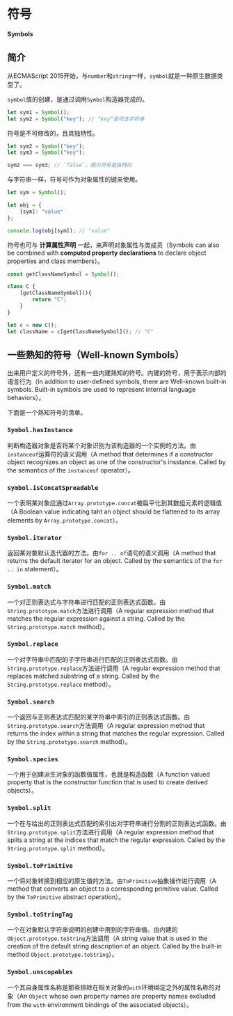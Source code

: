 # 符号

**Symbols**

## 简介

从ECMAScript 2015开始，与`number`和`string`一样，`symbol`就是一种原生数据类型了。

`symbol`值的创建，是通过调用`Symbol`构造器完成的。

```typescript
let sym1 = Symbol();
let sym2 = Symbol("key"); // “key”是可选字符串
```

符号是不可修改的，且具独特性。

```typescript
let sym2 = Symbol("key");
let sym3 = Symbol("key");

sym2 === sym3; // `false`，因为符号是独特的
```

与字符串一样，符号可作为对象属性的键来使用。

```typescript
let sym = Symbol();

let obj = {
    [sym]: "value"
};

console.log(obj[sym]); // "value"
```

符号也可与 **计算属性声明** 一起，来声明对象属性与类成员（Symbols can also be combined with **computed property declarations** to declare object properties and class members）。

```typescript
const getClassNameSymbol = Symbol();

class C {
    [getClassNameSymbol](){
        return "C";
    }
}

let c = new C();
let className = c[getClassNameSymbol](); // "C"
```

## 一些熟知的符号（Well-known Symbols）

出来用户定义的符号外，还有一些内建熟知的符号。内建的符号，用于表示内部的语言行为（In addition to user-defined symbols, there are Well-known built-in symbols. Built-in symbols are used to represent internal language behaviors）。

下面是一个熟知符号的清单。

### `Symbol.hasInstance`

判断构造器对象是否将某个对象识别为该构造器的一个实例的方法。由`instanceof`运算符的语义调用（A method that determines if a constructor object recognizes an object as one of the constructor's insstance. Called by the semantics of the `instanceof` operator）。

### `symbol.isConcatSpreadable`

一个表明某对象应通过`Array.prototype.concat`被扁平化到其数组元素的逻辑值（A Boolean value indicating taht an object should be flattened to its array elements by `Array.prototype.concat`）。

### `Symbol.iterator`

返回某对象默认迭代器的方法。由`for .. of`语句的语义调用（A method that returns the default iterator for an object. Called by the semantics of the `for .. in` statement）。

### `Symbol.match`

一个对正则表达式与字符串进行匹配的正则表达式函数。由`String.prototype.match`方法进行调用（A regular expression method that matches the regular expression against a string. Called by the `String.prototype.match` method）。

### `Symbol.replace`

一个对字符串中匹配的子字符串进行匹配的正则表达式函数。由`String.prototype.replace`方法进行调用（A regular expression method that replaces matched substring of a string. Called by the `String.prototype.replace` method）。

### `Symbol.search`

一个返回与正则表达式匹配的某字符串中索引的正则表达式函数。由`String.prototype.search`方法调用（A regular expression method that returns the index within a string that matches the regular expression. Called by the `String.prototype.search` method）。

### `Symbol.species`

一个用于创建派生对象的函数值属性，也就是构造函数（A function valued property that is the constructor function that is used to create derived objects）。

### `Symbol.split`

一个在与给出的正则表达式匹配的索引出对字符串进行分割的正则表达式函数。由`String.prototype.split`方法进行调用（A regular expression method that splits a string at the indices that match the regular expression. Called by the `String.prototype.split` method）。

### `Symbol.toPrimitive`

一个将对象转换到相应的原生值的方法。由`ToPrimitive`抽象操作进行调用（A method that converts an object to a corresponding primitive value. Called by the `ToPrimitive` abstract operation）。

### `Symbol.toStringTag`

一个在对象默认字符串说明的创建中用到的字符串值。由内建的`Object.prototype.toString`方法调用（A string value that is used in the creation of the default string description of an object. Called by the built-in method `Object.prototype.toString`）。

### `Symbol.unscopables`

一个其自身属性名称是那些排除在相关对象的`with`环境绑定之外的属性名称的对象（An `Object` whose own property names are property names excluded from the `with` environment bindings of the associated objects）。
